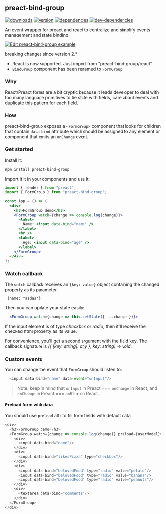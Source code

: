 ## preact-bind-group

[![downloads](https://img.shields.io/npm/dm/preact-bind-group.svg)](https://www.npmjs.com/package/preact-bind-group)
[![version](https://img.shields.io/npm/v/preact-bind-group.svg)](https://www.npmjs.com/package/preact-bind-group/)
[![dependencies](https://david-dm.org/k1r0s/preact-bind-group/status.svg)](https://david-dm.org/k1r0s/preact-bind-group/status.svg)
[![dev-dependencies](https://david-dm.org/k1r0s/preact-bind-group/dev-status.svg)](https://www.npmjs.com/package/preact-bind-group)


An event wrapper for preact and react to centralize and simplify events management and state binding.

[![Edit preact-bind-group example](https://codesandbox.io/static/img/play-codesandbox.svg)](https://codesandbox.io/s/6v861168y3)

breaking changes since version 2.*

- React is now supported. Just import from "preact-bind-group/react"
- `BindGroup` component has been renamed to `FormGroup`

### Why

React/Preact forms are a bit cryptic because it leads developer to deal with too many language primitives to tie state with fields, care about events and duplicate this pattern for each field.

### How

preact-bind-group exposes a `<FormGroup>` component that looks for children that contain `data-bind` attribute which should be assigned to any element or component that emits an `onChange` event.


### Get started

Install it:

```bash
npm install preact-bind-group
```

Import it it in your components and use it:

```jsx
import { render } from "preact";
import { FormGroup } from "preact-bind-group";

const App = () => (
  <div>
    <h3>FormGroup demo</h3>
    <FormGroup watch={change => console.log(change)}>
      <label>
        Name: <input data-bind="name" />
      </label>
      <br />
      <label>
        Age: <input data-bind="age" />
      </label>
    </FormGroup>
  </div>
);
```

### Watch callback

The `watch` callback receives an `{key: value}` object containing the changed property as its parameter.

```
 {name: "asdas"}
```

Then you can update your state easily:

```jsx
  <FormGroup watch={change => this.setState({ ...change })}>
```

If the input element is of type _checkbox_ or _radio_, then it'll receive the checked html property as its value.

For convenience, you'll get a second argument with the field key. The callback signature is _({ [key: string]: any }, key: string) => void_.

### Custom events

You can change the event that `FormGroup` should listen to:

```javascript
  <input data-bind="name" data-event="onInput"/>
```

> Note: keep in mind that `onInput` in Preact === `onChange` in React, and `onChange` in Preact === `onBlur` on React.

#### Preload form with data

You should use `preload` attr to fill form fields with default data

```javascript
<div>
  <h3>FormGroup demo</h3>
  <FormGroup watch={change => console.log(change)} preload={userModel}>
    <div>
      <input data-bind="name"/>
    </div>
    <div>
      <input data-bind="likesPizza" type="checkbox"/>
    </div>
    <div>
      <input data-bind="belovedFood" type="radio" value="potato"/>
      <input data-bind="belovedFood" type="radio" value="banana"/>
      <input data-bind="belovedFood" type="radio" value="peanuts"/>
    </div>
    <div>
      <textarea data-bind="comments"/>
    </div>
  </FormGroup>
</div>
```
